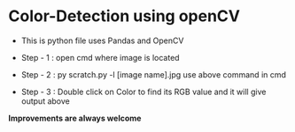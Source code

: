 # Color-Detection using openCV
- This is python file uses Pandas and OpenCV

- Step - 1 :
    open cmd where image is located
    
- Step - 2 :
    py scratch.py -l [image name].jpg
    use above command in cmd
- Step - 3 :
    Double click on Color to find its RGB value and it will give output above
    
    
**Improvements are always welcome**
